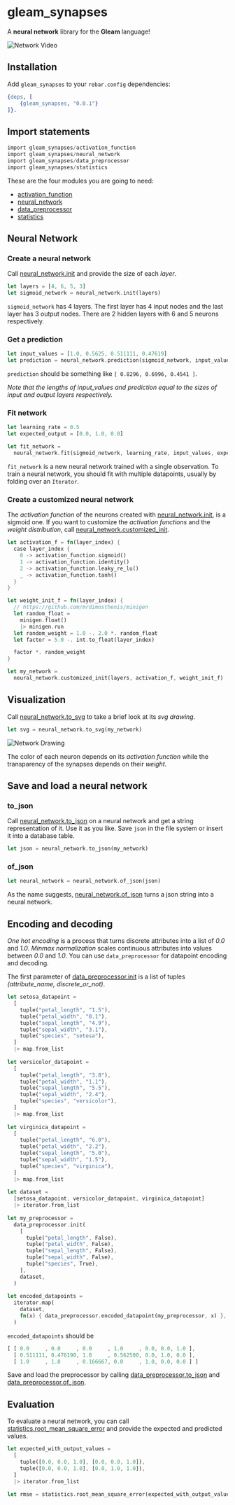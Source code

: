 # gleam_synapses

A **neural network** library for the **Gleam** language!

![Network Video](https://github.com/mrdimosthenis/gleam_synapses/blob/master/readme_resources/network-video.gif?raw=true)

## Installation

Add `gleam_synapses` to your `rebar.config` dependencies:

```erlang
{deps, [
    {gleam_synapses, "0.0.1"}
]}.
```

## Import statements

```rust
import gleam_synapses/activation_function
import gleam_synapses/neural_network
import gleam_synapses/data_preprocessor
import gleam_synapses/statistics
```

These are the four modules you are going to need:

* [activation_function](https://hexdocs.pm/gleam_synapses/0.0.1/gleam_synapses/activation_function/)
* [neural_network](https://hexdocs.pm/gleam_synapses/0.0.1/gleam_synapses/neural_network/)
* [data_preprocessor](https://hexdocs.pm/gleam_synapses/0.0.1/gleam_synapses/data_preprocessor/)
* [statistics](https://hexdocs.pm/gleam_synapses/0.0.1/gleam_synapses/statistics/)

## Neural Network

### Create a neural network

Call [neural_network.init](https://hexdocs.pm/gleam_synapses/0.0.1/gleam_synapses/neural_network/#init) and provide the size of each _layer_.

```rust
let layers = [4, 6, 5, 3]
let sigmoid_network = neural_network.init(layers)
```

`sigmoid_network` has 4 layers. The first layer has 4 input nodes and the last layer has 3 output nodes.
There are 2 hidden layers with 6 and 5 neurons respectively.

### Get a prediction

```rust
let input_values = [1.0, 0.5625, 0.511111, 0.47619]
let prediction = neural_network.prediction(sigmoid_network, input_values)
```

`prediction` should be something like `[ 0.8296, 0.6996, 0.4541 ]`.

_Note that the lengths of input_values and prediction equal to the sizes of input and output layers respectively._

### Fit network

```rust
let learning_rate = 0.5
let expected_output = [0.0, 1.0, 0.0]

let fit_network =
  neural_network.fit(sigmoid_network, learning_rate, input_values, expected_output)
```

`fit_network` is a new neural network trained with a single observation. To train a neural network, you should fit with multiple datapoints, usually by folding over an `Iterator`.

### Create a customized neural network

The _activation function_ of the neurons created with [neural_network.init](https://hexdocs.pm/gleam_synapses/0.0.1/gleam_synapses/neural_network/#init), is a sigmoid one.
If you want to customize the _activation functions_ and the _weight distribution_, call [neural_network.customized_init](https://hexdocs.pm/gleam_synapses/0.0.1/gleam_synapses/neural_network/#customized_init).

```rust
let activation_f = fn(layer_index) {
  case layer_index {
    0 -> activation_function.sigmoid()
    1 -> activation_function.identity()
    2 -> activation_function.leaky_re_lu()
    _ -> activation_function.tanh()
  }
}

let weight_init_f = fn(layer_index) {
  // https://github.com/mrdimosthenis/minigen
  let random_float =
    minigen.float()
    |> minigen.run
  let random_weight = 1.0 -. 2.0 *. random_float
  let factor = 5.0 -. int.to_float(layer_index)

  factor *. random_weight
}

let my_network =
  neural_network.customized_init(layers, activation_f, weight_init_f)
```

## Visualization

Call [neural_network.to_svg](https://hexdocs.pm/gleam_synapses/0.0.1/gleam_synapses/neural_network/#to_svg) to take a brief look at its _svg drawing_.

```rust
let svg = neural_network.to_svg(my_network)
```

![Network Drawing](https://github.com/mrdimosthenis/gleam_synapses/blob/master/readme_resources/network-drawing.png?raw=true)

The color of each neuron depends on its _activation function_
while the transparency of the synapses depends on their _weight_.

## Save and load a neural network

### to_json

Call [neural_network.to_json](https://hexdocs.pm/gleam_synapses/0.0.1/gleam_synapses/neural_network/#to_json) on a neural network and get a string representation of it.
Use it as you like. Save `json` in the file system or insert it into a database table.

```rust
let json = neural_network.to_json(my_network)
```

### of_json

```rust
let neural_network = neural_network.of_json(json)
```

As the name suggests, [neural_network.of_json](https://hexdocs.pm/gleam_synapses/0.0.1/gleam_synapses/neural_network/#of_json) turns a json string into a neural network.

## Encoding and decoding

_One hot encoding_ is a process that turns discrete attributes into a list of _0.0_ and _1.0_.
_Minmax normalization_ scales continuous attributes into values between _0.0_ and _1.0_.
You can use `data_preprocessor` for datapoint encoding and decoding.

The first parameter of [data_preprocessor.init](https://hexdocs.pm/gleam_synapses/0.0.1/gleam_synapses/data_preprocessor/#init) is a list of tuples _(attribute_name, discrete_or_not)_.

```rust
let setosa_datapoint =
  [
    tuple("petal_length", "1.5"),
    tuple("petal_width", "0.1"),
    tuple("sepal_length", "4.9"),
    tuple("sepal_width", "3.1"),
    tuple("species", "setosa"),
  ]
  |> map.from_list
  
let versicolor_datapoint =
  [
    tuple("petal_length", "3.8"),
    tuple("petal_width", "1.1"),
    tuple("sepal_length", "5.5"),
    tuple("sepal_width", "2.4"),
    tuple("species", "versicolor"),
  ]
  |> map.from_list
  
let virginica_datapoint =
  [
    tuple("petal_length", "6.0"),
    tuple("petal_width", "2.2"),
    tuple("sepal_length", "5.0"),
    tuple("sepal_width", "1.5"),
    tuple("species", "virginica"),
  ]
  |> map.from_list
  
let dataset =
  [setosa_datapoint, versicolor_datapoint, virginica_datapoint]
  |> iterator.from_list
  
let my_preprocessor =
  data_preprocessor.init(
    [
      tuple("petal_length", False),
      tuple("petal_width", False),
      tuple("sepal_length", False),
      tuple("sepal_width", False),
      tuple("species", True),
    ],
    dataset,
  )
  
let encoded_datapoints =
  iterator.map(
    dataset,
    fn(x) { data_preprocessor.encoded_datapoint(my_preprocessor, x) },
  )
```

`encoded_datapoints` should be

```rust
[ [ 0.0     , 0.0     , 0.0     , 1.0     , 0.0, 0.0, 1.0 ],
  [ 0.511111, 0.476190, 1.0     , 0.562500, 0.0, 1.0, 0.0 ],
  [ 1.0     , 1.0     , 0.166667, 0.0     , 1.0, 0.0, 0.0 ] ]
```

Save and load the preprocessor by calling [data_preprocessor.to_json](https://hexdocs.pm/gleam_synapses/0.0.1/gleam_synapses/data_preprocessor/#to_json) and [data_preprocessor.of_json](https://hexdocs.pm/gleam_synapses/0.0.1/gleam_synapses/data_preprocessor/#of_json).

## Evaluation

To evaluate a neural network, you can call [statistics.root_mean_square_error](https://hexdocs.pm/gleam_synapses/0.0.1/gleam_synapses/statistics/#root_mean_square_error) and provide the expected and predicted values.

```rust
let expected_with_output_values =
  [
    tuple([0.0, 0.0, 1.0], [0.0, 0.0, 1.0]),
    tuple([0.0, 0.0, 1.0], [0.0, 1.0, 1.0]),
  ]
  |> iterator.from_list
  
let rmse = statistics.root_mean_square_error(expected_with_output_values)
```
